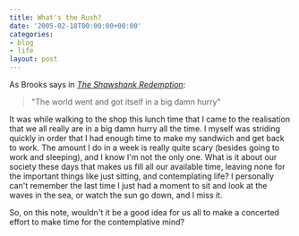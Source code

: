 ```yaml
---
title: What's the Rush?
date: '2005-02-18T00:00:00+00:00'
categories:
- blog
- life
layout: post
---
```


As Brooks says in <em><a href="http://www.imdb.com/title/tt0111161/">The Shawshank Redemption</a></em>:

<blockquote>"The world went and got itself in a big damn hurry"</blockquote>

<!--more-->

It was while walking to the shop this lunch time that I came to the realisation that we all really are in a big damn hurry all the time.  I myself was striding quickly in order that I had enough time to make my sandwich and get back to work.  The amount I do in a week is really quite scary (besides going to work and sleeping), and I know I'm not the only one.  What is it about our society these days that makes us fill all our available time, leaving none for the important things like just sitting, and contemplating life?  I personally can't remember the last time I just had a moment to sit and look at the waves in the sea, or watch the sun go down, and I miss it.

So, on this note, wouldn't it be a good idea for us all to make a concerted effort to make time for the contemplative mind?




